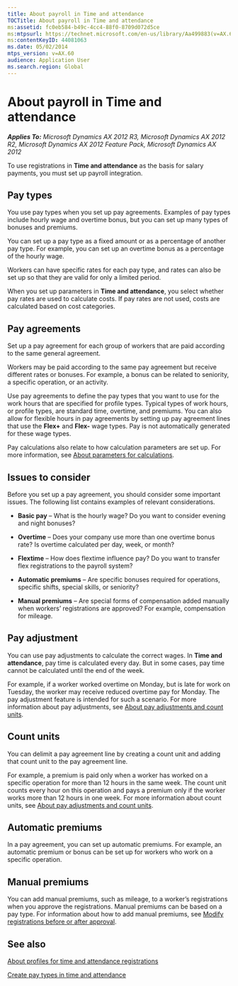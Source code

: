 ```yaml
---
title: About payroll in Time and attendance
TOCTitle: About payroll in Time and attendance
ms:assetid: fc0eb584-b49c-4cc4-88f0-8709d072d5ce
ms:mtpsurl: https://technet.microsoft.com/en-us/library/Aa499883(v=AX.60)
ms:contentKeyID: 44081063
ms.date: 05/02/2014
mtps_version: v=AX.60
audience: Application User
ms.search.region: Global
---
```


# About payroll in Time and attendance 


_**Applies To:** Microsoft Dynamics AX 2012 R3, Microsoft Dynamics AX 2012 R2, Microsoft Dynamics AX 2012 Feature Pack, Microsoft Dynamics AX 2012_

To use registrations in **Time and attendance** as the basis for salary payments, you must set up payroll integration.

## Pay types

You use pay types when you set up pay agreements. Examples of pay types include hourly wage and overtime bonus, but you can set up many types of bonuses and premiums.

You can set up a pay type as a fixed amount or as a percentage of another pay type. For example, you can set up an overtime bonus as a percentage of the hourly wage.

Workers can have specific rates for each pay type, and rates can also be set up so that they are valid for only a limited period.

When you set up parameters in **Time and attendance**, you select whether pay rates are used to calculate costs. If pay rates are not used, costs are calculated based on cost categories.

## Pay agreements

Set up a pay agreement for each group of workers that are paid according to the same general agreement.

Workers may be paid according to the same pay agreement but receive different rates or bonuses. For example, a bonus can be related to seniority, a specific operation, or an activity.

Use pay agreements to define the pay types that you want to use for the work hours that are specified for profile types. Typical types of work hours, or profile types, are standard time, overtime, and premiums. You can also allow for flexible hours in pay agreements by setting up pay agreement lines that use the **Flex+** and **Flex-** wage types. Pay is not automatically generated for these wage types.

Pay calculations also relate to how calculation parameters are set up. For more information, see [About parameters for calculations](about-parameters-for-calculations.md).

## Issues to consider

Before you set up a pay agreement, you should consider some important issues. The following list contains examples of relevant considerations.

  - **Basic pay** – What is the hourly wage? Do you want to consider evening and night bonuses?

  - **Overtime** – Does your company use more than one overtime bonus rate? Is overtime calculated per day, week, or month?

  - **Flextime** – How does flextime influence pay? Do you want to transfer flex registrations to the payroll system?

  - **Automatic premiums** – Are specific bonuses required for operations, specific shifts, special skills, or seniority?

  - **Manual premiums** – Are special forms of compensation added manually when workers’ registrations are approved? For example, compensation for mileage.

## Pay adjustment

You can use pay adjustments to calculate the correct wages. In **Time and attendance**, pay time is calculated every day. But in some cases, pay time cannot be calculated until the end of the week.

For example, if a worker worked overtime on Monday, but is late for work on Tuesday, the worker may receive reduced overtime pay for Monday. The pay adjustment feature is intended for such a scenario. For more information about pay adjustments, see [About pay adjustments and count units](about-pay-adjustments-and-count-units.md).

## Count units

You can delimit a pay agreement line by creating a count unit and adding that count unit to the pay agreement line.

For example, a premium is paid only when a worker has worked on a specific operation for more than 12 hours in the same week. The count unit counts every hour on this operation and pays a premium only if the worker works more than 12 hours in one week. For more information about count units, see [About pay adjustments and count units](about-pay-adjustments-and-count-units.md).

## Automatic premiums

In a pay agreement, you can set up automatic premiums. For example, an automatic premium or bonus can be set up for workers who work on a specific operation.

## Manual premiums

You can add manual premiums, such as mileage, to a worker’s registrations when you approve the registrations. Manual premiums can be based on a pay type. For information about how to add manual premiums, see [Modify registrations before or after approval](modify-registrations-before-or-after-approval.md).

## See also

[About profiles for time and attendance registrations](about-profiles-for-time-and-attendance-registrations.md)

[Create pay types in time and attendance](create-pay-types-in-time-and-attendance.md)

  


